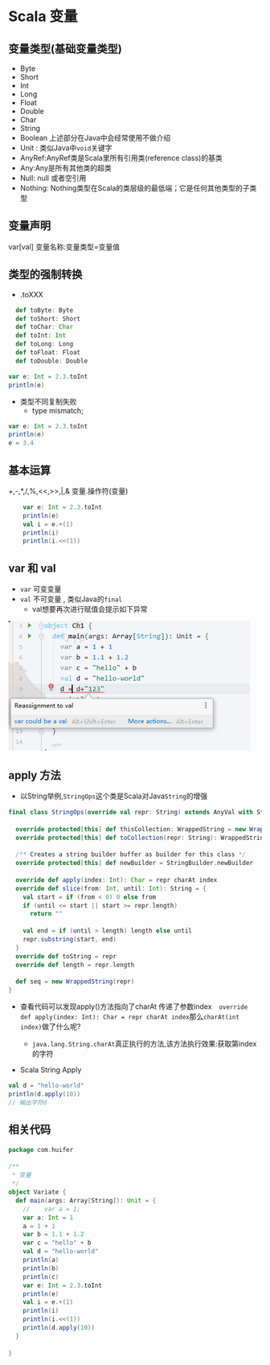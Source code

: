 # Scala 变量

## 变量类型(基础变量类型)

- Byte
- Short
- Int
- Long
- Float
- Double
- Char
- String
- Boolean
上述部分在Java中会经常使用不做介绍
- Unit : 类似Java中`void`关键字
- AnyRef:AnyRef类是Scala里所有引用类(reference class)的基类
- Any:Any是所有其他类的超类
- Null: null 或者空引用
- Nothing:	Nothing类型在Scala的类层级的最低端；它是任何其他类型的子类型

## 变量声明
var[val] 变量名称:变量类型=变量值

## 类型的强制转换
- .toXXX
```scala
  def toByte: Byte
  def toShort: Short
  def toChar: Char
  def toInt: Int
  def toLong: Long
  def toFloat: Float
  def toDouble: Double
```
```scala
var e: Int = 2.3.toInt
println(e)
```
- 类型不同复制失败
    - type mismatch;
```scala
var e: Int = 2.3.toInt
println(e)
e = 3.4
```
## 基本运算
+,-,*,/,%,<<,>>,|,&
变量.操作符(变量)
```scala
    var e: Int = 2.3.toInt
    println(e)
    val i = e.+(1)
    println(i)
    println(i.<<(1))
```

## var 和 val 
- `var` 可变变量
- `val` 不可变量 , 类似Java的`final`
  - val想要再次进行赋值会提示如下异常

![1568165096868](assets/1568165096868.png)

## apply 方法
- 以String举例,`StringOps`这个类是Scala对Java`String`的增强
```scala
final class StringOps(override val repr: String) extends AnyVal with StringLike[String] {

  override protected[this] def thisCollection: WrappedString = new WrappedString(repr)
  override protected[this] def toCollection(repr: String): WrappedString = new WrappedString(repr)

  /** Creates a string builder buffer as builder for this class */
  override protected[this] def newBuilder = StringBuilder.newBuilder

  override def apply(index: Int): Char = repr charAt index
  override def slice(from: Int, until: Int): String = {
    val start = if (from < 0) 0 else from
    if (until <= start || start >= repr.length)
      return ""

    val end = if (until > length) length else until
    repr.substring(start, end)
  }
  override def toString = repr
  override def length = repr.length

  def seq = new WrappedString(repr)
}
```
- 查看代码可以发现apply()方法指向了charAt 传递了参数index`  override def apply(index: Int): Char = repr charAt index`那么`charAt(int index)`做了什么呢?
  - `java.lang.String.charAt`真正执行的方法,该方法执行效果:获取第index的字符

- Scala String Apply
```scala
val d = "hello-world"
println(d.apply(10))
// 输出字符d
```

## 相关代码
```scala
package com.huifer

/**
 * 变量
 */
object Variate {
  def main(args: Array[String]): Unit = {
    //    var a = 1;
    var a: Int = 1
    a = 1 + 1
    var b = 1.1 + 1.2
    var c = "hello" + b
    val d = "hello-world"
    println(a)
    println(b)
    println(c)
    var e: Int = 2.3.toInt
    println(e)
    val i = e.+(1)
    println(i)
    println(i.<<(1))
    println(d.apply(10))
  }

}
```
